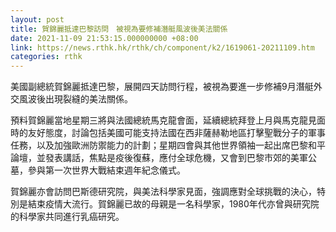 ```yaml
---
layout: post
title: 賀錦麗抵達巴黎訪問　被視為要修補潛艇風波後美法關係
date: 2021-11-09 21:53:15.000000000 +08:00
link: https://news.rthk.hk/rthk/ch/component/k2/1619061-20211109.htm
categories: rthk
---
```


美國副總統賀錦麗抵達巴黎，展開四天訪問行程，被視為要進一步修補9月潛艇外交風波後出現裂縫的美法關係。

預料賀錦麗當地星期三將與法國總統馬克龍會面，延續總統拜登上月與馬克龍見面時的友好態度，討論包括美國可能支持法國在西非薩赫勒地區打擊聖戰分子的軍事任務，以及加強歐洲防禦能力的計劃；星期四會與其他世界領袖一起出席巴黎和平論壇，並發表講話，焦點是疫後復蘇，應付全球危機，又會到巴黎市郊的美軍公墓，參與第一次世界大戰結束週年紀念儀式。

賀錦麗亦會訪問巴斯德研究院，與美法科學家見面，強調應對全球挑戰的決心，特別是結束疫情大流行。賀錦麗已故的母親是一名科學家，1980年代亦曾與研究院的科學家共同進行乳癌研究。
